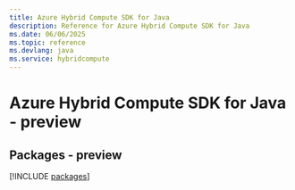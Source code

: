 ```yaml
---
title: Azure Hybrid Compute SDK for Java
description: Reference for Azure Hybrid Compute SDK for Java
ms.date: 06/06/2025
ms.topic: reference
ms.devlang: java
ms.service: hybridcompute
---
```

# Azure Hybrid Compute SDK for Java - preview
## Packages - preview
[!INCLUDE [packages](hybrid-compute-index.md)]